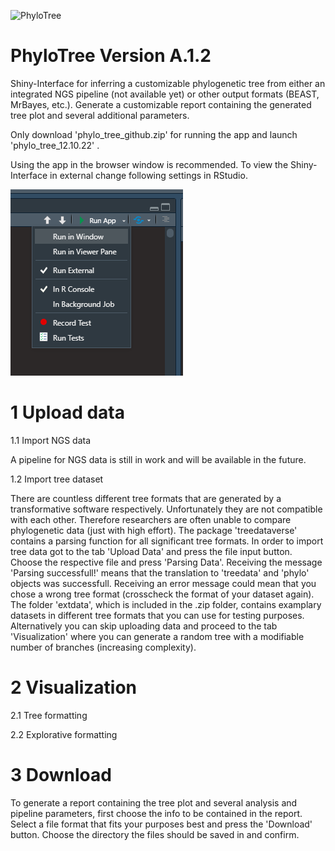 ![PhyloTree](https://user-images.githubusercontent.com/115372379/194724253-723baff7-d091-45d3-acdc-8330f91e428b.jpg)
# PhyloTree Version A.1.2

Shiny-Interface for inferring a customizable phylogenetic tree from either an integrated NGS pipeline (not available yet) or other output formats (BEAST, MrBayes, etc.).
Generate a customizable report containing the generated tree plot and several additional parameters. 


Only download 'phylo_tree_github.zip' for running the app and launch 'phylo_tree_12.10.22' .


Using the app in the browser window is recommended.
To view the Shiny-Interface in external change following settings in RStudio.

![alt text](https://github.com/infinity-a11y/phylo_tree/blob/main/readme.png)



# 1 Upload data
  
  1.1 Import NGS data
  
  A pipeline for NGS data is still in work and will be available in the future. 
  
  
  1.2 Import tree dataset
  
  There are countless different tree formats that are generated by a transformative software respectively. Unfortunately they are not compatible with each other.
  Therefore researchers are often unable to compare phylogenetic data (just with high effort). The package 'treedataverse' contains a parsing function for all 
  significant tree formats. 
  In order to import tree data got to the tab 'Upload Data' and press the file input button. Choose the respective file and press 'Parsing Data'. Receiving the
  message 'Parsing successfull!' means that the translation to 'treedata' and 'phylo' objects was successfull. Receiving an error message could mean that you
  chose a wrong tree format (crosscheck the format of your dataset again).  
  The folder 'extdata', which is included in the .zip folder, contains examplary datasets in different tree formats that you can use for testing purposes. 
  Alternatively you can skip uploading data and proceed to the tab 'Visualization' where you can generate a random tree with a modifiable number of branches
  (increasing complexity).
  
  
# 2 Visualization
   
  2.1 Tree formatting
   
   
  2.2 Explorative formatting
   
   
# 3 Download
To generate a report containing the tree plot and several analysis and pipeline parameters, first choose the info to be contained in the report. Select a file format
that fits your purposes best and press the 'Download' button. Choose the directory the files should be saved in and confirm. 
